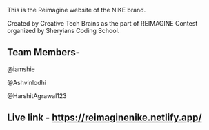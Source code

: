 This is the Reimagine website of the NIKE brand. 

Created by Creative Tech Brains as the part of REIMAGINE Contest organized by Sheryians Coding School.

## Team Members- 

@iamshie

@Ashvinlodhi

@HarshitAgrawal123

## Live link - https://reimaginenike.netlify.app/
